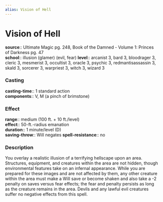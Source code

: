 ```yaml
---
alias: Vision of Hell
---
```


# Vision of Hell 

**source**:: Ultimate Magic pg. 248, Book of the Damned - Volume 1: Princes of Darkness pg. 47  
**school**:: illusion (glamer) (evil, fear)
**level**:: arcanist 3, bard 3, bloodrager 3, cleric 3, mesmerist 3, occultist 3, oracle 3, psychic 3, redmantisassassin 3, skald 3, sorcerer 3, warpriest 3, witch 3, wizard 3

### Casting 

**casting-time**:: 1 standard action  
**components**:: V, M (a pinch of brimstone)

### Effect 

**range**:: medium (100 ft. + 10 ft./level)  
**effect**:: 50-ft.-radius emanation  
**duration**:: 1 minute/level (D)  
**saving-throw**:: Will negates
**spell-resistance**:: no

### Description 

You overlay a realistic illusion of a terrifying hellscape upon an area. Structures, equipment, and creatures within the area are not hidden, though environmental features take on an infernal appearance. While you are prepared for these images and are not affected by them, any other creature within the area must make a Will save or become shaken and also take a -2 penalty on saves versus fear effects; the fear and penalty persists as long as the creature remains in the area. Devils and any lawful evil creatures suffer no negative effects from this spell.
